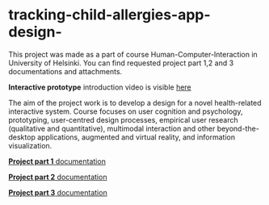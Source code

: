 # tracking-child-allergies-app-design-

This project was made as a part of course Human-Computer-Interaction in University of Helsinki. You can find requested project part 1,2 and 3 documentations and attachments. 


**Interactive prototype** introduction video is visible [here](https://github.com/millalin/tracking-child-allergies-app-design-/blob/main/attachents/allergy_app_demo_video.mp4)



The aim of the project work is to develop a design for a novel health-related interactive system. Course focuses on user cognition and psychology, prototyping, user-centred design processes, empirical user research (qualitative and quantitative), multimodal interaction and other beyond-the-desktop applications, augmented and virtual reality, and information visualization.


[**Project part 1** documentation](https://github.com/millalin/tracking-child-allergies-app-design-/blob/main/Project_design_and_documentation/project_part1.pdf) 


[**Project part 2** documentation](https://github.com/millalin/tracking-child-allergies-app-design-/blob/main/Project_design_and_documentation/project_part2_Lintunen_2.pdf)


[**Project part 3** documentation](https://github.com/millalin/tracking-child-allergies-app-design-/blob/main/Project_design_and_documentation/project_part_3_design_iterations.pdf) 





